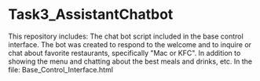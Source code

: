 # Task3_AssistantChatbot
This repository includes: The chat bot script included in the base control interface.
The bot was created to respond to the welcome and to inquire or chat about favorite restaurants, specifically "Mac or KFC". In addition to showing the menu and chatting about the best meals and drinks, etc.
In the file:
Base_Control_Interface.html
